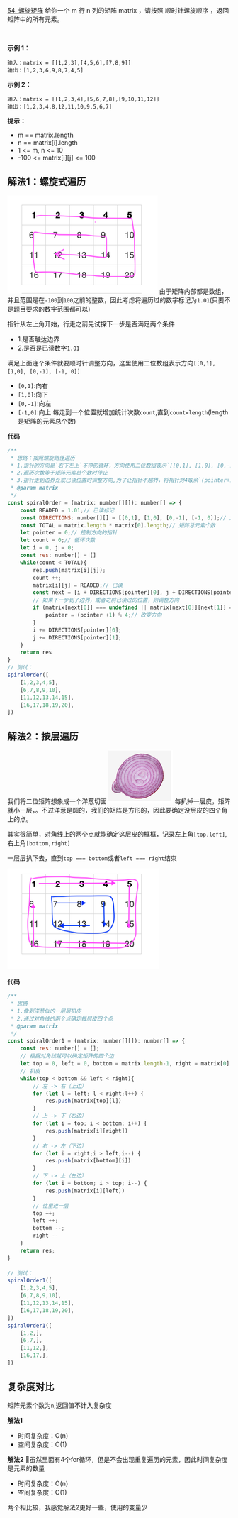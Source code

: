 [54. 螺旋矩阵](https://leetcode-cn.com/problems/spiral-matrix/)
给你一个 m 行 n 列的矩阵 matrix ，请按照 顺时针螺旋顺序 ，返回矩阵中的所有元素。

 

**示例 1：**

```
输入：matrix = [[1,2,3],[4,5,6],[7,8,9]]
输出：[1,2,3,6,9,8,7,4,5]
```
**示例 2：**

```
输入：matrix = [[1,2,3,4],[5,6,7,8],[9,10,11,12]]
输出：[1,2,3,4,8,12,11,10,9,5,6,7]
```

**提示：**

- m == matrix.length
- n == matrix[i].length
- 1 <= m, n <= 10
- -100 <= matrix[i][j] <= 100



## 解法1：螺旋式遍历
![图片](./matrix1.png)
由于矩阵内部都是数组，并且范围是在`-100`到`100`之前的整数，因此考虑将遍历过的数字标记为`1.01`(只要不是题目要求的数字范围都可以)

指针从左上角开始，行走之前先试探下一步是否满足两个条件
- 1.是否触达边界
- 2.是否是已读数字`1.01`

满足上面连个条件就要顺时针调整方向，这里使用二位数组表示方向`[[0,1], [1,0], [0,-1], [-1, 0]]`
- `[0,1]`:向右
- `[1,0]`:向下
- `[0,-1]`:向左
- `[-1,0]`:向上
每走到一个位置就增加统计次数`count`,直到`count=length`(length是矩阵的元素总个数)

**代码**
```js
/**
 * 思路：按照螺旋路径遍历
 * 1.指针的方向是`右下左上`不停的循环，方向使用二位数组表示`[[0,1], [1,0], [0,-1], [-1, 0]]`
 * 2.遍历次数等于矩阵元素总个数时停止
 * 3.指针走到边界处或已读位置时调整方向,为了让指针不越界，将指针对4取余`(pointer+1)%4`
 * @param matrix 
 */
const spiralOrder = (matrix: number[][]): number[] => {
    const READED = 1.01;// 已读标记
    const DIRECTIONS: number[][] = [[0,1], [1,0], [0,-1], [-1, 0]];// 方向
    const TOTAL = matrix.length * matrix[0].length;// 矩阵总元素个数
    let pointer = 0;// 控制方向的指针
    let count = 0;// 循环次数
    let i = 0, j = 0;
    const res: number[] = []
    while(count < TOTAL){
        res.push(matrix[i][j]);
        count ++;
        matrix[i][j] = READED;// 已读
        const next = [i + DIRECTIONS[pointer][0], j + DIRECTIONS[pointer][1]];// 按照当前方向尝试走下一步
        // 如果下一步到了边界，或者之前已读过的位置，则调整方向
        if (matrix[next[0]] === undefined || matrix[next[0]][next[1]] === READED || matrix[next[0]][next[1]] === undefined) {
            pointer = (pointer +1) % 4;// 改变方向
        }
        i += DIRECTIONS[pointer][0];
        j += DIRECTIONS[pointer][1];
    }
    return res
}
// 测试：
spiralOrder([
    [1,2,3,4,5],
    [6,7,8,9,10],
    [11,12,13,14,15],
    [16,17,18,19,20],
])
```


## 解法2：按层遍历
我们将二位矩阵想象成一个洋葱切面
![洋葱](./yangcong1.png)
每扒掉一层皮，矩阵就小一层，。不过洋葱是圆的，我们的矩阵是方形的，因此要确定没层皮的四个角上的点。

其实很简单，对角线上的两个点就能确定这层皮的框框，记录左上角`[top,left]`,右上角`[bottom,right]`

一层层扒下去，直到`top === bottom`或者`left === right`结束

![图片](./matrix2.png)

**代码**
```js
/**
 * 思路
 * 1.像剥洋葱似的一层层扒皮
 * 2.通过对角线的两个点确定每层皮四个点
 * @param matrix 
 */
const spiralOrder1 = (matrix: number[][]): number[] => {
    const res: number[] = [];
    // 根据对角线就可以确定矩阵的四个边
    let top = 0, left = 0, bottom = matrix.length-1, right = matrix[0].length-1;
    // 扒皮
    while(top < bottom && left < right){
        // 左 -> 右（上边）
        for (let l = left; l < right;l++) {
            res.push(matrix[top][l])
        }
        // 上 -> 下（右边）
        for (let i = top; i < bottom; i++) {
            res.push(matrix[i][right])
        }
        // 右 -> 左（下边）
        for (let i = right;i > left;i--) {
            res.push(matrix[bottom][i])
        }
        // 下 -> 上（左边）
        for (let i = bottom; i > top; i--) {
            res.push(matrix[i][left])
        }
        // 往里进一层
        top ++;
        left ++;
        bottom --;
        right --
    }
    return res;
}

// 测试：
spiralOrder1([
    [1,2,3,4,5],
    [6,7,8,9,10],
    [11,12,13,14,15],
    [16,17,18,19,20],
])
spiralOrder1([
    [1,2,],
    [6,7,],
    [11,12,],
    [16,17,],
])
```

## 复杂度对比
矩阵元素个数为`n`,返回值不计入复杂度

**解法1**
- 时间复杂度：O(n)
- 空间复杂度：O(1)

**解法2**
虽然里面有4个for循环，但是不会出现重复遍历的元素，因此时间复杂度是元素的数量
- 时间复杂度：O(n)
- 空间复杂度：O(1)

两个相比较，我感觉解法2更好一些，使用的变量少